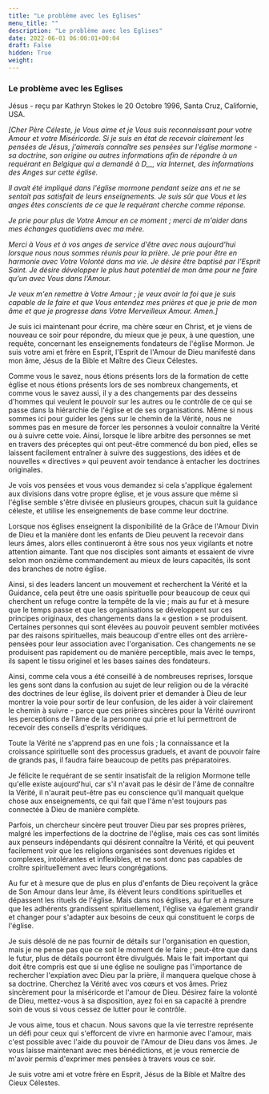 ```yaml
---
title: "Le problème avec les Eglises"
menu_title: ""
description: "Le problème avec les Eglises"
date: 2022-06-01 06:00:01+00:04
draft: False
hidden: True
weight:
---
```

### Le problème avec les Eglises

Jésus - reçu par Kathryn Stokes le 20 Octobre 1996, Santa Cruz, Californie, USA.

*[Cher Père Céleste, je Vous aime et je Vous suis reconnaissant pour votre Amour et votre Miséricorde. Si je suis en état de recevoir clairement les pensées de Jésus, j'aimerais connaître ses pensées sur l'église mormone - sa doctrine, son origine ou autres informations afin de répondre à un requérant en Belgique qui a demandé à D__, via Internet, des informations des Anges sur cette église.*

*Il avait été impliqué dans l'église mormone pendant seize ans et ne se sentait pas satisfait de leurs enseignements. Je suis sûr que Vous et les anges êtes conscients de ce que le requérant cherche comme réponse.*

*Je prie pour plus de Votre Amour en ce moment ; merci de m'aider dans mes échanges quotidiens avec ma mère.*

*Merci à Vous et à vos anges de service d'être avec nous aujourd'hui lorsque nous nous sommes réunis pour la prière. Je prie pour être en harmonie avec Votre Volonté dans ma vie. Je désire être baptisé par l'Esprit Saint. Je désire développer le plus haut potentiel de mon âme pour ne faire qu'un avec Vous dans l'Amour.*

*Je veux m'en remettre à Votre Amour ; je veux avoir la foi que je suis capable de le faire et que Vous entendez mes prières et que je prie de mon âme et que je progresse dans Votre Merveilleux Amour. Amen.]*

Je suis ici maintenant pour écrire, ma chère sœur en Christ, et je viens de nouveau ce soir pour répondre, du mieux que je peux, à une question, une requête, concernant les enseignements fondateurs de l'église Mormon. Je suis votre ami et frère en Esprit, l'Esprit de l'Amour de Dieu manifesté dans mon âme, Jésus de la Bible et Maître des Cieux Célestes.

Comme vous le savez, nous étions présents lors de la formation de cette église et nous étions présents lors de ses nombreux changements, et comme vous le savez aussi, il y a des changements par des desseins d'hommes qui veulent le pouvoir sur les autres ou le contrôle de ce qui se passe dans la hiérarchie de l'église et de ses organisations. Même si nous sommes ici pour guider les gens sur le chemin de la Vérité, nous ne sommes pas en mesure de forcer les personnes à vouloir connaître la Vérité ou à suivre cette voie. Ainsi, lorsque le libre arbitre des personnes se met en travers des préceptes qui ont peut-être commencé du bon pied, elles se laissent facilement entraîner à suivre des suggestions, des idées et de nouvelles « directives » qui peuvent avoir tendance à entacher les doctrines originales.

Je vois vos pensées et vous vous demandez si cela s'applique également aux divisions dans votre propre église, et je vous assure que même si l'église semble s'être divisée en plusieurs groupes, chacun suit la guidance céleste, et utilise les enseignements de base comme leur doctrine.

Lorsque nos églises enseignent la disponibilité de la Grâce de l'Amour Divin de Dieu et la manière dont les enfants de Dieu peuvent la recevoir dans leurs âmes, alors elles continueront à être sous nos yeux vigilants et notre attention aimante. Tant que nos disciples sont aimants et essaient de vivre selon mon onzième commandement au mieux de leurs capacités, ils sont des branches de notre église.

Ainsi, si des leaders lancent un mouvement et recherchent la Vérité et la Guidance, cela peut être une oasis spirituelle pour beaucoup de ceux qui cherchent un refuge contre la tempête de la vie ; mais au fur et à mesure que le temps passe et que les organisations se développent sur ces principes originaux, des changements dans la « gestion » se produisent. Certaines personnes qui sont élevées au pouvoir peuvent sembler motivées par des raisons spirituelles, mais beaucoup d'entre elles ont des arrière-pensées pour leur association avec l'organisation. Ces changements ne se produisent pas rapidement ou de manière perceptible, mais avec le temps, ils sapent le tissu originel et les bases saines des fondateurs.

Ainsi, comme cela vous a été conseillé à de nombreuses reprises, lorsque les gens sont dans la confusion au sujet de leur religion ou de la véracité des doctrines de leur église, ils doivent prier et demander à Dieu de leur montrer la voie pour sortir de leur confusion, de les aider à voir clairement le chemin à suivre - parce que ces prières sincères pour la Vérité ouvriront les perceptions de l'âme de la personne qui prie et lui permettront de recevoir des conseils d'esprits véridiques.

Toute la Vérité ne s'apprend pas en une fois ; la connaissance et la croissance spirituelle sont des processus graduels, et avant de pouvoir faire de grands pas, il faudra faire beaucoup de petits pas préparatoires.

Je félicite le requérant de se sentir insatisfait de la religion Mormone telle qu'elle existe aujourd'hui, car s'il n'avait pas le désir de l'âme de connaître la Vérité, il n'aurait peut-être pas eu conscience qu'il manquait quelque chose aux enseignements, ce qui fait que l'âme n'est toujours pas connectée à Dieu de manière complète.

Parfois, un chercheur sincère peut trouver Dieu par ses propres prières, malgré les imperfections de la doctrine de l'église, mais ces cas sont limités aux penseurs indépendants qui désirent connaître la Vérité, et qui peuvent facilement voir que les religions organisées sont devenues rigides et complexes, intolérantes et inflexibles, et ne sont donc pas capables de croître spirituellement avec leurs congrégations.

Au fur et à mesure que de plus en plus d'enfants de Dieu reçoivent la grâce de Son Amour dans leur âme, ils élèvent leurs conditions spirituelles et dépassent les rituels de l'église. Mais dans nos églises, au fur et à mesure que les adhérents grandissent spirituellement, l'église va également grandir et changer pour s'adapter aux besoins de ceux qui constituent le corps de l'église.

Je suis désolé de ne pas fournir de détails sur l'organisation en question, mais je ne pense pas que ce soit le moment de le faire ; peut-être que dans le futur, plus de détails pourront être divulgués. Mais le fait important qui doit être compris est que si une église ne souligne pas l'importance de rechercher l'expiation avec Dieu par la prière, il manquera quelque chose à sa doctrine. Cherchez la Vérité avec vos cœurs et vos âmes. Priez sincèrement pour la miséricorde et l'amour de Dieu. Désirez faire la volonté de Dieu, mettez-vous à sa disposition, ayez foi en sa capacité à prendre soin de vous si vous cessez de lutter pour le contrôle.

Je vous aime, tous et chacun. Nous savons que la vie terrestre représente un défi pour ceux qui s'efforcent de vivre en harmonie avec l'amour, mais c'est possible avec l'aide du pouvoir de l'Amour de Dieu dans vos âmes. Je vous laisse maintenant avec mes bénédictions, et je vous remercie de m'avoir permis d'exprimer mes pensées à travers vous ce soir.

Je suis votre ami et votre frère en Esprit, Jésus de la Bible et Maître des Cieux Célestes.
